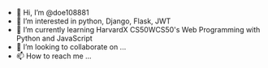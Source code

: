 - 👋 Hi, I’m @doe108881
- 👀 I’m interested in python, Django, Flask, JWT
- 🌱 I’m currently learning HarvardX CS50WCS50's Web Programming with Python and JavaScript
- 💞️ I’m looking to collaborate on ...
- 📫 How to reach me ...

<!---
doe108881/doe108881 is a ✨ special ✨ repository because its `README.md` (this file) appears on your GitHub profile.
You can click the Preview link to take a look at your changes.
--->
